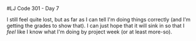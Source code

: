 #LJ Code 301 - Day 7

I still feel quite lost, but as far as I can tell I'm doing things correctly (and I'm getting the grades to show that). I can just hope that it will sink in so that I *feel* like I know what I'm doing by project week (or at least more-so).
